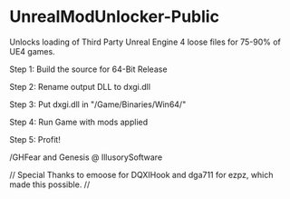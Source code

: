 # UnrealModUnlocker-Public
Unlocks loading of Third Party Unreal Engine 4 loose files for 75-90% of UE4 games.


Step 1: Build the source for 64-Bit Release

Step 2: Rename output DLL to dxgi.dll

Step 3: Put dxgi.dll in "/Game/Binaries/Win64/"

Step 4: Run Game with mods applied

Step 5: Profit!


/GHFear and Genesis @ IllusorySoftware

//
Special Thanks to emoose for DQXIHook and dga711 for ezpz, which made this possible.
//
